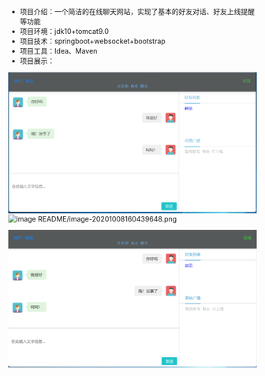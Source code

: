 - 项目介绍：一个简洁的在线聊天网站，实现了基本的好友对话、好友上线提醒等功能
- 项目环境：jdk10+tomcat9.0
- 项目技术：springboot+websocket+bootstrap
- 项目工具：Idea、Maven
- 项目展示：

![image-20201008160439648](README/image-20201008160439648.png)
![image](https://github.com/famdetxire/almostchat/edit/master/README/image-20201008160439648.png)
README/image-20201008160439648.png

![image-20201008160509147](README/image-20201008160509147.png)
